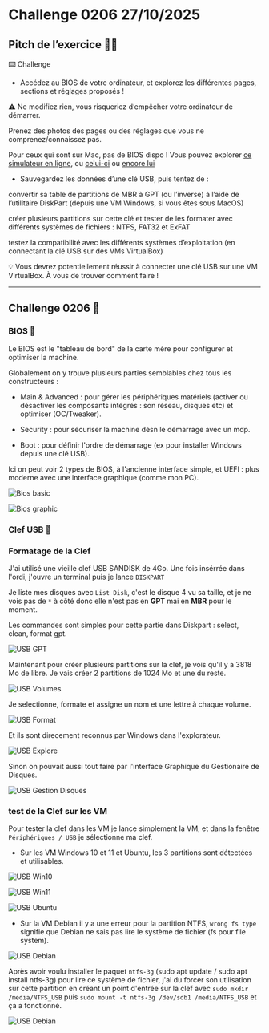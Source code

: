 # Challenge 0206 27/10/2025

## Pitch de l’exercice 🧑‍🏫

⌨️ Challenge

- Accédez au BIOS de votre ordinateur, et explorez les différentes pages, sections et réglages proposés !

⚠️ Ne modifiez rien, vous risqueriez d’empêcher votre ordinateur de démarrer.

Prenez des photos des pages ou des réglages que vous ne comprenez/connaissez pas.

Pour ceux qui sont sur Mac, pas de BIOS dispo ! Vous pouvez explorer [ce simulateur en ligne](https://xb-16.github.io/BIOS-Emulator-Web-Interface/), ou [celui-ci](https://pranx.com/bios/) ou [encore lui](https://download.lenovo.com/bsco/index.html#/)

- Sauvegardez les données d’une clé USB, puis tentez de :

convertir sa table de partitions de MBR à GPT (ou l’inverse) à l’aide de l’utilitaire DiskPart (depuis une VM Windows, si vous êtes sous MacOS)

créer plusieurs partitions sur cette clé et tester de les formater avec différents systèmes de fichiers : NTFS, FAT32 et ExFAT

testez la compatibilité avec les différents systèmes d’exploitation (en connectant la clé USB sur des VMs VirtualBox)

💡 Vous devrez potentiellement réussir à connecter une clé USB sur une VM VirtualBox. À vous de trouver comment faire !

---

## Challenge 0206 💽

### BIOS 🤖

Le BIOS est le "tableau de bord" de la carte mère pour configurer et optimiser la machine.

Globalement on y trouve plusieurs parties semblables chez tous les constructeurs :

- Main & Advanced : pour gérer les périphériques matériels (activer ou désactiver les composants intégrés : son réseau, disques etc) et optimiser (OC/Tweaker).

- Security : pour sécuriser la machine dèsn le démarrage avec un mdp.

- Boot : pour définir l'ordre de démarrage (ex pour installer Windows depuis une clé USB).

Ici on peut voir 2 types de BIOS, à l'ancienne interface simple, et UEFI : plus moderne avec une interface graphique (comme mon PC).

![Bios basic](../images/BIOS0.png)

![Bios graphic](../images/BIOS1.png)

### Clef USB 🔑

### Formatage de la Clef

J'ai utilisé une vieille clef USB SANDISK de 4Go. Une fois insérrée dans l'ordi, j'ouvre un terminal puis je lance ``DISKPART``

Je liste mes disques avec ``List Disk``, c'est le disque 4 vu sa taille, et je ne vois pas de ``*`` à côté donc elle n'est pas en **GPT** mai en **MBR** pour le moment.

Les commandes sont simples pour cette partie dans Diskpart : select, clean, format gpt.

![USB GPT](../images/USBGPT.png)

Maintenant pour créer plusieurs partitions sur la clef, je vois qu'il y a 3818 Mo de libre. Je vais créer 2 partitions de 1024 Mo et une du reste.

![USB Volumes](../images/USBGPTvol.png)

Je selectionne, formate et assigne un nom et une lettre à chaque volume.

![USB Format](../images/USBGPTformat.png)

Et ils sont direcement reconnus par Windows dans l'explorateur.

![USB Explore](../images/USBGPTexpl.png)

Sinon on pouvait aussi tout faire par l'interface Graphique du Gestionaire de Disques.

![USB Gestion Disques](../images/USBGPTgest.png)

### test de la Clef sur les VM

Pour tester la clef dans les VM je lance simplement la VM, et dans la fenêtre ``Périphériques / USB`` je sélectionne ma clef.

- Sur les VM Windows 10 et 11 et Ubuntu, les 3 partitions sont détectées et utilisables.

![USB Win10](../images/USBVMw10.png)

![USB Win11](../images/USBVMw11.png)

![USB Ubuntu](../images/USBVMubu.png)

- Sur la VM Debian il y a une erreur pour la partition NTFS, ``wrong fs type`` signifie que Debian ne sais pas lire le système de fichier (fs pour file system).

![USB Debian](../images/USBVMdeb.png)

Après avoir voulu installer le paquet ``ntfs-3g`` (sudo apt update / sudo apt install ntfs-3g) pour lire ce système de fichier, j'ai du forcer son utilisation sur cette partition en créant un point d'entrée sur la clef avec ``sudo mkdir /media/NTFS_USB`` puis  ``sudo mount -t ntfs-3g /dev/sdb1 /media/NTFS_USB`` et ça a fonctionné.

![USB Debian](../images/USBVMdebOK.png)

